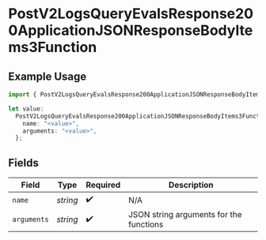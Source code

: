 # PostV2LogsQueryEvalsResponse200ApplicationJSONResponseBodyItems3Function

## Example Usage

```typescript
import { PostV2LogsQueryEvalsResponse200ApplicationJSONResponseBodyItems3Function } from "orq-poc-typescript-multi-env-version/models/operations";

let value:
  PostV2LogsQueryEvalsResponse200ApplicationJSONResponseBodyItems3Function = {
    name: "<value>",
    arguments: "<value>",
  };
```

## Fields

| Field                                   | Type                                    | Required                                | Description                             |
| --------------------------------------- | --------------------------------------- | --------------------------------------- | --------------------------------------- |
| `name`                                  | *string*                                | :heavy_check_mark:                      | N/A                                     |
| `arguments`                             | *string*                                | :heavy_check_mark:                      | JSON string arguments for the functions |